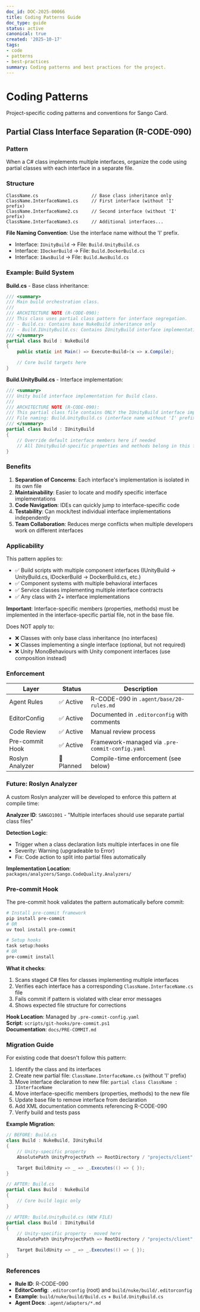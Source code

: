```yaml
---
doc_id: DOC-2025-00066
title: Coding Patterns Guide
doc_type: guide
status: active
canonical: true
created: '2025-10-17'
tags:
- code
- patterns
- best-practices
summary: Coding patterns and best practices for the project.
---
```


# Coding Patterns

Project-specific coding patterns and conventions for Sango Card.

## Partial Class Interface Separation (R-CODE-090)

### Pattern

When a C# class implements multiple interfaces, organize the code using partial classes with each interface in a separate file.

### Structure

```
ClassName.cs                    // Base class inheritance only
ClassName.InterfaceName1.cs     // First interface (without 'I' prefix)
ClassName.InterfaceName2.cs     // Second interface (without 'I' prefix)
ClassName.InterfaceName3.cs     // Additional interfaces...
```

**File Naming Convention**: Use the interface name without the 'I' prefix.

- Interface: `IUnityBuild` → File: `Build.UnityBuild.cs`
- Interface: `IDockerBuild` → File: `Build.DockerBuild.cs`
- Interface: `IAwsBuild` → File: `Build.AwsBuild.cs`

### Example: Build System

**Build.cs** - Base class inheritance:

```csharp
/// <summary>
/// Main build orchestration class.
///
/// ARCHITECTURE NOTE (R-CODE-090):
/// This class uses partial class pattern for interface segregation.
/// - Build.cs: Contains base NukeBuild inheritance only
/// - Build.IUnityBuild.cs: Contains IUnityBuild interface implementation
/// </summary>
partial class Build : NukeBuild
{
    public static int Main() => Execute<Build>(x => x.Compile);

    // Core build targets here
}
```

**Build.UnityBuild.cs** - Interface implementation:

```csharp
/// <summary>
/// Unity build interface implementation for Build class.
///
/// ARCHITECTURE NOTE (R-CODE-090):
/// This partial class file contains ONLY the IUnityBuild interface implementation.
/// File naming: Build.UnityBuild.cs (interface name without 'I' prefix)
/// </summary>
partial class Build : IUnityBuild
{
    // Override default interface members here if needed
    // All IUnityBuild-specific properties and methods belong in this file
}
```

### Benefits

1. **Separation of Concerns**: Each interface's implementation is isolated in its own file
2. **Maintainability**: Easier to locate and modify specific interface implementations
3. **Code Navigation**: IDEs can quickly jump to interface-specific code
4. **Testability**: Can mock/test individual interface implementations independently
5. **Team Collaboration**: Reduces merge conflicts when multiple developers work on different interfaces

### Applicability

This pattern applies to:

- ✅ Build scripts with multiple component interfaces (IUnityBuild → UnityBuild.cs, IDockerBuild → DockerBuild.cs, etc.)
- ✅ Component systems with multiple behavioral interfaces
- ✅ Service classes implementing multiple interface contracts
- ✅ Any class with 2+ interface implementations

**Important**: Interface-specific members (properties, methods) must be implemented in the interface-specific partial file, not in the base file.

Does NOT apply to:

- ❌ Classes with only base class inheritance (no interfaces)
- ❌ Classes implementing a single interface (optional, but not required)
- ❌ Unity MonoBehaviours with Unity component interfaces (use composition instead)

### Enforcement

| Layer | Status | Description |
|-------|--------|-------------|
| Agent Rules | ✅ Active | R-CODE-090 in `.agent/base/20-rules.md` |
| EditorConfig | ✅ Active | Documented in `.editorconfig` with comments |
| Code Review | ✅ Active | Manual review process |
| Pre-commit Hook | ✅ Active | Framework-managed via `.pre-commit-config.yaml` |
| Roslyn Analyzer | 🔄 Planned | Compile-time enforcement (see below) |

### Future: Roslyn Analyzer

A custom Roslyn analyzer will be developed to enforce this pattern at compile time:

**Analyzer ID**: `SANGO1001` - "Multiple interfaces should use separate partial class files"

**Detection Logic**:

- Trigger when a class declaration lists multiple interfaces in one file
- Severity: Warning (upgradeable to Error)
- Fix: Code action to split into partial files automatically

**Implementation Location**: `packages/analyzers/Sango.CodeQuality.Analyzers/`

### Pre-commit Hook

The pre-commit hook validates the pattern automatically before commit:

```bash
# Install pre-commit framework
pip install pre-commit
# OR
uv tool install pre-commit

# Setup hooks
task setup:hooks
# OR
pre-commit install
```

**What it checks**:

1. Scans staged C# files for classes implementing multiple interfaces
2. Verifies each interface has a corresponding `ClassName.InterfaceName.cs` file
3. Fails commit if pattern is violated with clear error messages
4. Shows expected file structure for corrections

**Hook Location**: Managed by `.pre-commit-config.yaml`  
**Script**: `scripts/git-hooks/pre-commit.ps1`  
**Documentation**: `docs/PRE-COMMIT.md`

### Migration Guide

For existing code that doesn't follow this pattern:

1. Identify the class and its interfaces
2. Create new partial file: `ClassName.InterfaceName.cs` (without 'I' prefix)
3. Move interface declaration to new file: `partial class ClassName : IInterfaceName`
4. Move interface-specific members (properties, methods) to the new file
5. Update base file to remove interface from declaration
6. Add XML documentation comments referencing R-CODE-090
7. Verify build and tests pass

**Example Migration**:

```csharp
// BEFORE: Build.cs
class Build : NukeBuild, IUnityBuild
{
    // Unity-specific property
    AbsolutePath UnityProjectPath => RootDirectory / "projects/client";

    Target BuildUnity => _ => _.Executes(() => { });
}

// AFTER: Build.cs
partial class Build : NukeBuild
{
    // Core build logic only
}

// AFTER: Build.UnityBuild.cs (NEW FILE)
partial class Build : IUnityBuild
{
    // Unity-specific property - moved here
    AbsolutePath UnityProjectPath => RootDirectory / "projects/client";

    Target BuildUnity => _ => _.Executes(() => { });
}
```

### References

- **Rule ID**: R-CODE-090
- **EditorConfig**: `.editorconfig` (root) and `build/nuke/build/.editorconfig`
- **Example**: `build/nuke/build/Build.cs` + `Build.UnityBuild.cs`
- **Agent Docs**: `.agent/adapters/*.md`
